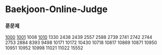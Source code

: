 # Baekjoon-Online-Judge

### 푼문제

[1000](https://github.com/merry-hyelyn/Baekjoon-Online-Judge/blob/master/1000~1999/1000.py)
[1001](https://github.com/merry-hyelyn/Baekjoon-Online-Judge/blob/master/1000~1999/1001.py)
1008 [1010](https://github.com/merry-hyelyn/Baekjoon-Online-Judge/blob/master/1000~1999/1010.py) 1330 2438 2439 2557 2588 2739 2741 2742 2744 2753 2884 8393 9498 10171 10172 10430 10718 10817 10869 10871 10950 10951 10952 10998 11021 11022 15552
